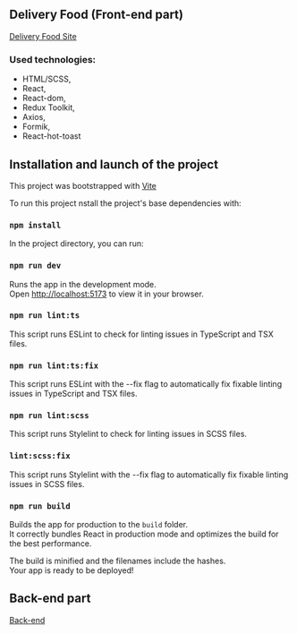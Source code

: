 ## Delivery Food (Front-end part)

[Delivery Food Site](https://req-food-delivery.netlify.app/)

### Used technologies:

- HTML/SCSS,
- React,
- React-dom,
- Redux Toolkit,
- Axios,
- Formik,
- React-hot-toast

## Installation and launch of the project

This project was bootstrapped with [Vite](https://vitejs.dev/guide/)

To run this project nstall the project's base dependencies with:

### `npm install`

In the project directory, you can run:

### `npm run dev`

Runs the app in the development mode.\
Open [http://localhost:5173](http://localhost:5173) to view it in your browser.

### `npm run lint:ts` 
This script runs ESLint to check for linting issues in TypeScript and TSX files.

### `npm run lint:ts:fix` 
This script runs ESLint with the --fix flag to automatically fix fixable linting issues in TypeScript and TSX files.

### `npm run lint:scss` 
This script runs Stylelint to check for linting issues in SCSS files.

### `lint:scss:fix` 
This script runs Stylelint with the --fix flag to automatically fix fixable linting issues in SCSS files.

### `npm run build`
Builds the app for production to the `build` folder.\
It correctly bundles React in production mode and optimizes the build for the best performance.

The build is minified and the filenames include the hashes.\
Your app is ready to be deployed!

## Back-end part

[Back-end](https://github.com/Reqvite/delivery-api)
